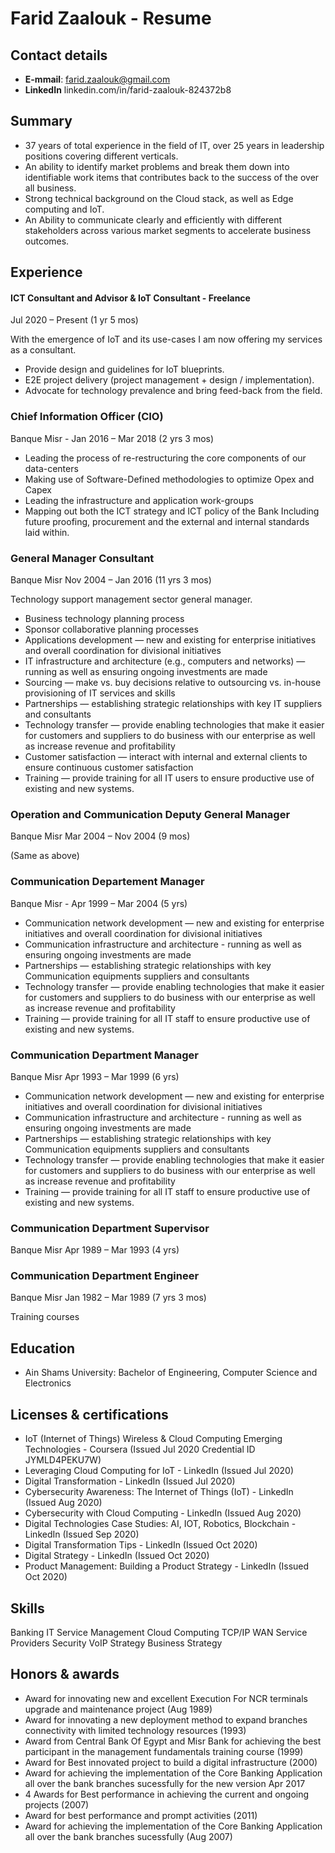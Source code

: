 
# Farid Zaalouk - Resume


## Contact details

- **E-mmail**: farid.zaalouk@gmail.com
- **LinkedIn** linkedin.com/in/farid-zaalouk-824372b8

## Summary

- 37 years of total experience in the field of IT, over 25 years in leadership positions covering different verticals. 
- An ability to identify market problems and break them down into identifiable work items that contributes back to the success of the over all business. 
- Strong technical background on the Cloud stack, as well as Edge computing and IoT. 
- An Ability to communicate clearly and efficiently with different stakeholders across various market segments to accelerate business outcomes. 


## Experience


#### ICT Consultant and Advisor & IoT Consultant - Freelance
Jul 2020 – Present (1 yr 5 mos)

With the emergence of IoT and its use-cases I am now offering my services as a consultant. 

- Provide design and guidelines for IoT blueprints.
- E2E project delivery (project management + design / implementation).
- Advocate for technology prevalence and bring feed-back from the field.

###  Chief Information Officer (CIO)
Banque Misr - Jan 2016 – Mar 2018 (2 yrs 3 mos)

- Leading the process of re-restructuring the core components of our data-centers 
- Making use of Software-Defined methodologies to optimize Opex and Capex
- Leading the infrastructure and application work-groups
- Mapping out both the ICT strategy and ICT policy of the Bank Including future proofing, procurement and the external and internal standards laid within. 


###  General Manager Consultant
Banque Misr Nov 2004 – Jan 2016 (11 yrs 3 mos)

Technology support management sector general manager.

- Business technology planning process
- Sponsor collaborative planning processes 
- Applications development — new and existing for enterprise initiatives and overall coordination for divisional initiatives 
- IT infrastructure and architecture (e.g., computers and networks) — running as well as ensuring ongoing investments are made 
- Sourcing — make vs. buy decisions relative to outsourcing vs. in-house provisioning of IT services and skills 
- Partnerships — establishing strategic relationships with key IT suppliers and consultants 
- Technology transfer — provide enabling technologies that make it easier for customers and suppliers to do business with our enterprise as well as increase revenue and profitability 
- Customer satisfaction — interact with internal and external clients to ensure continuous customer satisfaction 
- Training — provide training for all IT users to ensure productive use of existing and new systems.

###  Operation and Communication Deputy General Manager
Banque Misr Mar 2004 – Nov 2004 (9 mos)

(Same as above)

###  Communication Departement Manager
Banque Misr - Apr 1999 – Mar 2004 (5 yrs)

- Communication network development — new and existing for enterprise initiatives and overall coordination for divisional initiatives 
- Communication infrastructure and architecture - running as well as ensuring ongoing investments are made 
- Partnerships — establishing strategic relationships with key Communication equipments suppliers and consultants 
- Technology transfer — provide enabling technologies that make it easier for customers and suppliers to do business with our enterprise as well as increase revenue and profitability 
- Training — provide training for all IT staff to ensure productive use of existing and new systems. 

###  Communication Department Manager
Banque Misr
Apr 1993 – Mar 1999 (6 yrs)

- Communication network development — new and existing for enterprise initiatives and overall coordination for divisional initiatives 
- Communication infrastructure and architecture - running as well as ensuring ongoing investments are made 
- Partnerships — establishing strategic relationships with key Communication equipments suppliers and consultants 
- Technology transfer — provide enabling technologies that make it easier for customers and suppliers to do business with our enterprise as well as increase revenue and profitability 
- Training — provide training for all IT staff to ensure productive use of existing and new systems.

### Communication Department Supervisor
Banque Misr Apr 1989 – Mar 1993 (4 yrs)


### Communication Department Engineer
Banque Misr
Jan 1982 – Mar 1989 (7 yrs 3 mos)

Training courses

## Education

- Ain Shams University: Bachelor of Engineering, Computer Science and Electronics

## Licenses & certifications

- IoT (Internet of Things) Wireless & Cloud Computing Emerging Technologies - Coursera (Issued Jul 2020 Credential ID JYMLD4PEKU7W) 
- Leveraging Cloud Computing for IoT - LinkedIn (Issued Jul 2020)
- Digital Transformation - LinkedIn (Issued Jul 2020)
- Cybersecurity Awareness: The Internet of Things (IoT) - LinkedIn (Issued Aug 2020)
- Cybersecurity with Cloud Computing - LinkedIn (Issued Aug 2020)
- Digital Technologies Case Studies: AI, IOT, Robotics, Blockchain - LinkedIn (Issued Sep 2020)
- Digital Transformation Tips - LinkedIn (Issued Oct 2020)
- Digital Strategy - LinkedIn (Issued Oct 2020)
- Product Management: Building a Product Strategy - LinkedIn (Issued Oct 2020)

## Skills
Banking  IT Service Management  Cloud Computing  TCP/IP  WAN  Service Providers  Security VoIP  Strategy  Business Strategy

## Honors & awards

- Award for innovating new and excellent Execution For NCR terminals upgrade and maintenance project (Aug 1989)
- Award for innovating a new deployment method to expand branches connectivity with limited technology resources (1993)
- Award from Central Bank Of Egypt and Misr Bank for achieving the best participant in the management fundamentals training course (1999)
- Award for Best innovated project to build a digital infrastructure (2000)
- Award for achieving the implementation of the Core Banking Application all over the bank branches sucessfully for the new version
Apr 2017
- 4 Awards for Best performance in achieving the current and ongoing projects (2007)
- Award for best performance and prompt activities (2011)
- Award for achieving the implementation of the Core Banking Application all over the bank branches sucessfully (Aug 2007)
